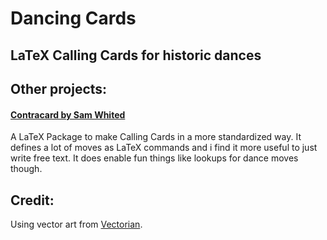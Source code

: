 # Dancing Cards
## LaTeX Calling Cards for historic dances





## Other projects:
#### [Contracard by Sam Whited](https://ctan.org/pkg/contracard)
A LaTeX Package to make Calling Cards in a more standardized way. It defines a lot of moves as LaTeX commands and i find it more useful to just write free text. It does enable fun things like lookups for dance moves though.

## Credit:
Using vector art from [Vectorian](https://www.vectorian.net/free-vintage-vectors.html).